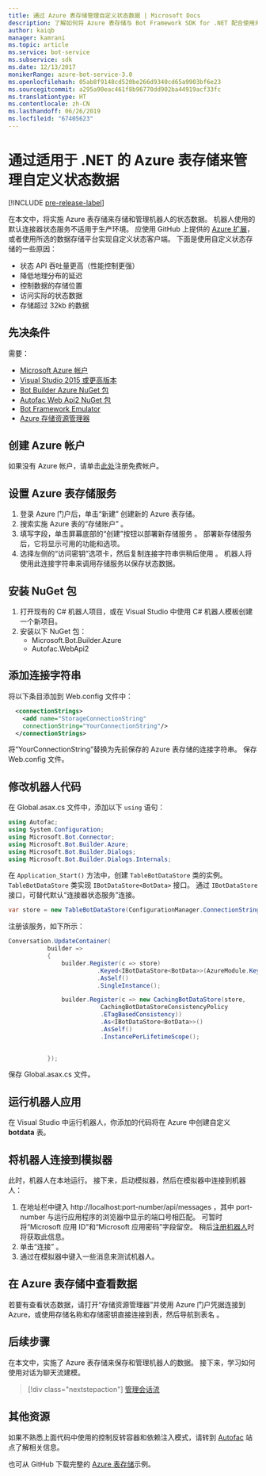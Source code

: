 ```yaml
---
title: 通过 Azure 表存储管理自定义状态数据 | Microsoft Docs
description: 了解如何将 Azure 表存储与 Bot Framework SDK for .NET 配合使用来保存和检索状态数据
author: kaiqb
manager: kamrani
ms.topic: article
ms.service: bot-service
ms.subservice: sdk
ms.date: 12/13/2017
monikerRange: azure-bot-service-3.0
ms.openlocfilehash: 05ab8f9148cd520be266d9340cd65a9903bf6e23
ms.sourcegitcommit: a295a90eac461f8b96770dd902ba44919acf33fc
ms.translationtype: HT
ms.contentlocale: zh-CN
ms.lasthandoff: 06/26/2019
ms.locfileid: "67405623"
---
```

# <a name="manage-custom-state-data-with-azure-table-storage-for-net"></a>通过适用于 .NET 的 Azure 表存储来管理自定义状态数据

[!INCLUDE [pre-release-label](../includes/pre-release-label-v3.md)]

在本文中，将实施 Azure 表存储来存储和管理机器人的状态数据。 机器人使用的默认连接器状态服务不适用于生产环境。 应使用 GitHub 上提供的 [Azure 扩展](https://github.com/Microsoft/BotBuilder-Azure)，或者使用所选的数据存储平台实现自定义状态客户端。 下面是使用自定义状态存储的一些原因：
 - 状态 API 吞吐量更高（性能控制更强）
 - 降低地理分布的延迟
 - 控制数据的存储位置
 - 访问实际的状态数据
 - 存储超过 32kb 的数据

## <a name="prerequisites"></a>先决条件
需要：
 - [Microsoft Azure 帐户](https://azure.microsoft.com/free/)
 - [Visual Studio 2015 或更高版本](https://www.visualstudio.com/)
 - [Bot Builder Azure NuGet 包](https://www.nuget.org/packages/Microsoft.Bot.Builder.Azure/)
 - [Autofac Web Api2 NuGet 包](https://www.nuget.org/packages/Autofac.WebApi2/)
 - [Bot Framework Emulator](https://emulator.botframework.com/)
 - [Azure 存储资源管理器](http://storageexplorer.com/)
 
## <a name="create-azure-account"></a>创建 Azure 帐户
如果没有 Azure 帐户，请单击[此处](https://azure.microsoft.com/free/)注册免费帐户。

## <a name="set-up-the-azure-table-storage-service"></a>设置 Azure 表存储服务
1. 登录 Azure 门户后，单击“新建”  创建新的 Azure 表存储。 
2. 搜索实施 Azure 表的“存储账户”  。 
3. 填写字段，单击屏幕底部的“创建”按钮以部署新存储服务  。 部署新存储服务后，它将显示可用的功能和选项。
4. 选择左侧的“访问密钥”选项卡，然后复制连接字符串供稍后使用  。 机器人将使用此连接字符串来调用存储服务以保存状态数据。

## <a name="install-nuget-packages"></a>安装 NuGet 包
1. 打开现有的 C# 机器人项目，或在 Visual Studio 中使用 C# 机器人模板创建一个新项目。 
2. 安装以下 NuGet 包：
   - Microsoft.Bot.Builder.Azure
   - Autofac.WebApi2

## <a name="add-connection-string"></a>添加连接字符串 
将以下条目添加到 Web.config 文件中： 
```XML
  <connectionStrings>
    <add name="StorageConnectionString"
    connectionString="YourConnectionString"/>
  </connectionStrings>
```
将“YourConnectionString”替换为先前保存的 Azure 表存储的连接字符串。 保存 Web.config 文件。

## <a name="modify-your-bot-code"></a>修改机器人代码
在 Global.asax.cs 文件中，添加以下 `using` 语句：
```cs
using Autofac;
using System.Configuration;
using Microsoft.Bot.Connector;
using Microsoft.Bot.Builder.Azure;
using Microsoft.Bot.Builder.Dialogs;
using Microsoft.Bot.Builder.Dialogs.Internals;
```
在 `Application_Start()` 方法中，创建 `TableBotDataStore` 类的实例。 `TableBotDataStore` 类实现 `IBotDataStore<BotData>` 接口。 通过 `IBotDataStore` 接口，可替代默认“连接器状态服务”连接。
 ```cs
 var store = new TableBotDataStore(ConfigurationManager.ConnectionStrings["StorageConnectionString"].ConnectionString);
 ```
注册该服务，如下所示：
 ```cs
 Conversation.UpdateContainer(
            builder =>
            {
                builder.Register(c => store)
                          .Keyed<IBotDataStore<BotData>>(AzureModule.Key_DataStore)
                          .AsSelf()
                          .SingleInstance();

                builder.Register(c => new CachingBotDataStore(store,
                           CachingBotDataStoreConsistencyPolicy
                           .ETagBasedConsistency))
                           .As<IBotDataStore<BotData>>()
                           .AsSelf()
                           .InstancePerLifetimeScope();

                
            });
 ```
保存 Global.asax.cs 文件。

## <a name="run-your-bot-app"></a>运行机器人应用
在 Visual Studio 中运行机器人，你添加的代码将在 Azure 中创建自定义 **botdata** 表。

## <a name="connect-your-bot-to-the-emulator"></a>将机器人连接到模拟器
此时，机器人在本地运行。 接下来，启动模拟器，然后在模拟器中连接到机器人：
1. 在地址栏中键入 http://localhost:port-number/api/messages ，其中 port-number 与运行应用程序的浏览器中显示的端口号相匹配。 可暂时将“Microsoft 应用 ID”和“Microsoft 应用密码”字段留空。 稍后[注册机器人](~/bot-service-quickstart-registration.md)时将获取此信息。
2. 单击“连接”  。 
3. 通过在模拟器中键入一些消息来测试机器人。 

## <a name="view-data-in-azure-table-storage"></a>在 Azure 表存储中查看数据
若要有查看状态数据，请打开“存储资源管理器”并使用 Azure 门户凭据连接到 Azure，或使用存储名称和存储密钥直接连接到表，然后导航到表名  。  

## <a name="next-steps"></a>后续步骤
在本文中，实施了 Azure 表存储来保存和管理机器人的数据。 接下来，学习如何使用对话为聊天流建模。

> [!div class="nextstepaction"]
> [管理会话流](bot-builder-dotnet-manage-conversation-flow.md)


## <a name="additional-resources"></a>其他资源

如果不熟悉上面代码中使用的控制反转容器和依赖注入模式，请转到 [Autofac](http://autofac.readthedocs.io/en/latest/) 站点了解相关信息。 

也可从 GitHub 下载完整的 [Azure 表存储](https://github.com/Microsoft/BotBuilder-Azure/tree/master/CSharp/Samples/AzureTable)示例。
